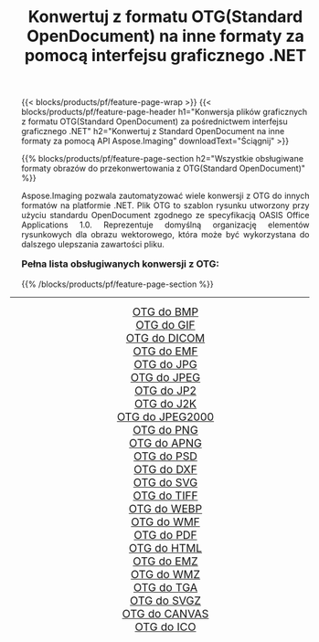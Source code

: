 ﻿---
title: Konwertuj z formatu OTG(Standard OpenDocument) na inne formaty za pomocą interfejsu graficznego .NET 
weight: 3920
url: /pl/net/conversion/from/otg/ 
lang: pl
langdirlevel: 2
locales: zh-hans,ja,it,ru,de,es,fr,nl,id,lt,pl,pt,vi,tr,ko,zh-hant,ar,hi,th,sv,cs,uk,he
description: Za pomocą Aspose.Imaging możesz łatwo konwertować z OTG(Standard OpenDocument) na inne formaty
---

{{< blocks/products/pf/feature-page-wrap >}}
{{< blocks/products/pf/feature-page-header h1="Konwersja plików graficznych z formatu OTG(Standard OpenDocument) za pośrednictwem interfejsu graficznego .NET" h2="Konwertuj z Standard OpenDocument na inne formaty za pomocą API Aspose.Imaging" downloadText="Ściągnij" >}}


{{% blocks/products/pf/feature-page-section  h2="Wszystkie obsługiwane formaty obrazów do przekonwertowania z OTG(Standard OpenDocument)" %}}
<p align=justify>Aspose.Imaging pozwala zautomatyzować wiele konwersji z OTG do innych formatów na platformie .NET. Plik OTG to szablon rysunku utworzony przy użyciu standardu OpenDocument zgodnego ze specyfikacją OASIS Office Applications 1.0. Reprezentuje domyślną organizację elementów rysunkowych dla obrazu wektorowego, która może być wykorzystana do dalszego ulepszania zawartości pliku.</p>
<h3 style="margin-top:16px;">
Pełna lista obsługiwanych konwersji z OTG:
</h3>
{{% /blocks/products/pf/feature-page-section %}}
<div class="container-fluid productfamilypage bg-gray">
    <div class="convertypes bg-gray agp-content section">
        <div class="container">
		<hr style="margin-left:-20px;"/>
		<div class="row other-converters" style="gap: 10px;font-size: 19px;text-align:center;">
		    <div class='col-md-3 other-converter remove-lp remove-rp'><a href="/imaging/pl/net/conversion/otg-to-bmp/" style="padding:15px;">OTG do BMP</a></div><div class='col-md-3 other-converter remove-lp remove-rp'><a href="/imaging/pl/net/conversion/otg-to-gif/" style="padding:15px;">OTG do GIF</a></div><div class='col-md-3 other-converter remove-lp remove-rp'><a href="/imaging/pl/net/conversion/otg-to-dicom/" style="padding:15px;">OTG do DICOM</a></div><div class='col-md-3 other-converter remove-lp remove-rp'><a href="/imaging/pl/net/conversion/otg-to-emf/" style="padding:15px;">OTG do EMF</a></div><div class='col-md-3 other-converter remove-lp remove-rp'><a href="/imaging/pl/net/conversion/otg-to-jpg/" style="padding:15px;">OTG do JPG</a></div><div class='col-md-3 other-converter remove-lp remove-rp'><a href="/imaging/pl/net/conversion/otg-to-jpeg/" style="padding:15px;">OTG do JPEG</a></div><div class='col-md-3 other-converter remove-lp remove-rp'><a href="/imaging/pl/net/conversion/otg-to-jp2/" style="padding:15px;">OTG do JP2</a></div><div class='col-md-3 other-converter remove-lp remove-rp'><a href="/imaging/pl/net/conversion/otg-to-j2k/" style="padding:15px;">OTG do J2K</a></div><div class='col-md-3 other-converter remove-lp remove-rp'><a href="/imaging/pl/net/conversion/otg-to-jpeg2000/" style="padding:15px;">OTG do JPEG2000</a></div><div class='col-md-3 other-converter remove-lp remove-rp'><a href="/imaging/pl/net/conversion/otg-to-png/" style="padding:15px;">OTG do PNG</a></div><div class='col-md-3 other-converter remove-lp remove-rp'><a href="/imaging/pl/net/conversion/otg-to-apng/" style="padding:15px;">OTG do APNG</a></div><div class='col-md-3 other-converter remove-lp remove-rp'><a href="/imaging/pl/net/conversion/otg-to-psd/" style="padding:15px;">OTG do PSD</a></div><div class='col-md-3 other-converter remove-lp remove-rp'><a href="/imaging/pl/net/conversion/otg-to-dxf/" style="padding:15px;">OTG do DXF</a></div><div class='col-md-3 other-converter remove-lp remove-rp'><a href="/imaging/pl/net/conversion/otg-to-svg/" style="padding:15px;">OTG do SVG</a></div><div class='col-md-3 other-converter remove-lp remove-rp'><a href="/imaging/pl/net/conversion/otg-to-tiff/" style="padding:15px;">OTG do TIFF</a></div><div class='col-md-3 other-converter remove-lp remove-rp'><a href="/imaging/pl/net/conversion/otg-to-webp/" style="padding:15px;">OTG do WEBP</a></div><div class='col-md-3 other-converter remove-lp remove-rp'><a href="/imaging/pl/net/conversion/otg-to-wmf/" style="padding:15px;">OTG do WMF</a></div><div class='col-md-3 other-converter remove-lp remove-rp'><a href="/imaging/pl/net/conversion/otg-to-pdf/" style="padding:15px;">OTG do PDF</a></div><div class='col-md-3 other-converter remove-lp remove-rp'><a href="/imaging/pl/net/conversion/otg-to-html/" style="padding:15px;">OTG do HTML</a></div><div class='col-md-3 other-converter remove-lp remove-rp'><a href="/imaging/pl/net/conversion/otg-to-emz/" style="padding:15px;">OTG do EMZ</a></div><div class='col-md-3 other-converter remove-lp remove-rp'><a href="/imaging/pl/net/conversion/otg-to-wmz/" style="padding:15px;">OTG do WMZ</a></div><div class='col-md-3 other-converter remove-lp remove-rp'><a href="/imaging/pl/net/conversion/otg-to-tga/" style="padding:15px;">OTG do TGA</a></div><div class='col-md-3 other-converter remove-lp remove-rp'><a href="/imaging/pl/net/conversion/otg-to-svgz/" style="padding:15px;">OTG do SVGZ</a></div><div class='col-md-3 other-converter remove-lp remove-rp'><a href="/imaging/pl/net/conversion/otg-to-canvas/" style="padding:15px;">OTG do CANVAS</a></div><div class='col-md-3 other-converter remove-lp remove-rp'><a href="/imaging/pl/net/conversion/otg-to-ico/" style="padding:15px;">OTG do ICO</a></div>
                </div>
        </div>
    </div>
</div>
<br/>

